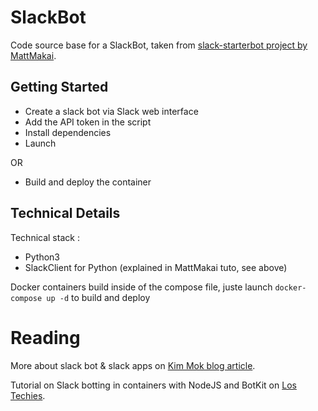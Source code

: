 # SlackBot

Code source base for a SlackBot, taken from [slack-starterbot project by MattMakai](https://www.fullstackpython.com/blog/build-first-slack-bot-python.html).

## Getting Started

* Create a slack bot via Slack web interface
* Add the API token in the script
* Install dependencies
* Launch

OR

* Build and deploy the container

## Technical Details

Technical stack :
* Python3
* SlackClient for Python (explained in MattMakai tuto, see above)

Docker containers build inside of the compose file, juste launch `docker-compose up -d` to build and deploy

# Reading

More about slack bot & slack apps on [Kim Mok blog article](https://tutorials.botsfloor.com/slack-app-or-bot-user-integration-842c3843eea8).

Tutorial on Slack botting in containers with NodeJS and BotKit on [Los Techies](https://lostechies.com/andrewsiemer/2016/04/14/building-a-slack-bot-with-botkit-node-and-docker/).

